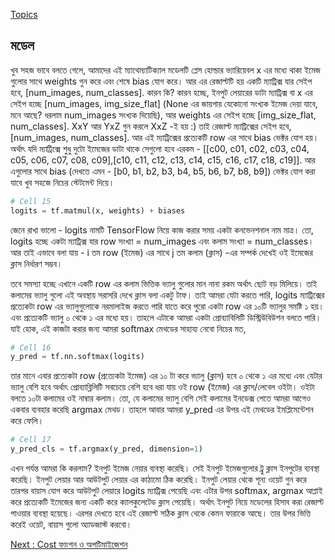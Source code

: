 [Topics](/SUMMARY.md)

## মডেল  
খুব সহজ ভাবে বলতে গেলে, আমাদের এই ম্যাথেম্যাটিক্যাল মডেলটি প্লেস হোল্ডার ভ্যারিয়েবল x এর মধ্যে থাকা ইমেজ গুলোর সাথে weights গুন করে এবং শেষে bias যোগ করে। আর এর রেজাল্টটি হয় একটি ম্যাট্রিক্স যার সেইপ হবে, [num_images, num_classes]. কারন কি? কারন হচ্ছে, ইনপুট লেয়ারের ডাটা ম্যাট্রিক্স বা x এর সেইপ হচ্ছে [num_images, img_size_flat] (None এর জায়গায় যেকোনো সংখ্যক ইমেজ দেয়া যাবে, মনে আছে? ধরলাম num_images সংখ্যক দিয়েছি), আর weights এর সেইপ হচ্ছে [img_size_flat, num_classes]. XxY আর YxZ গুন করলে XxZ -ই হয় :) তাই রেজাল্ট ম্যাট্রিক্সের সেইপ হবে, [num_images, num_classes].
আর এই ম্যাট্রিক্সের প্রত্যেকটি row এর সাথে bias ভেক্টর যোগ হয়। অর্থাৎ যদি ম্যাট্রিক্সে শুধু দুটো ইমেজের ডাটা থাকে সেগুলো হবে এরকম - [[c00, c01, c02, c03, c04, c05, c06, c07, c08, c09],[c10, c11, c12, c13, c14, c15, c16, c17, c18, c19]]. আর এগুলোর সাথে bias (দেখতে এমন - [b0, b1, b2, b3, b4, b5, b6, b7, b8, b9]) ভেক্টর যোগ করা যাবে খুব সহজে নিচের স্টেটমেন্ট দিয়ে।

```python
# Cell 15
logits = tf.matmul(x, weights) + biases
```

জেনে রাখা ভালো - logits নামটি TensorFlow নিয়ে কাজ করার সময় একটা কনভেনশনাল নাম মাত্র। তো, logits হচ্ছে একটা ম্যাট্রিক্স যার row সংখ্যা = num_images এবং কলাম সংখ্যা = num_classes। আর তাই এভাবে বলা যায় - i তম row (ইমেজ) এর সাথে j তম কলাম (ক্লাস) -এর সম্পর্ক দেখেই ওই ইমেজের ক্লাস নির্ধারণ সম্ভব।

তবে সমস্যা হচ্ছে এখানে একটি row এর কলাম ভিত্তিক ভ্যালু গুলোর মান নানা রকম অর্থাৎ ছোট বড় মিলিয়ে। তাই কলামের ভ্যালু গুলো এই অবস্থায় সরাসরি দেখে ক্লাস বলা একটু টাফ। তাই আমরা যেটা করতে পারি, logits ম্যাট্রিক্সের প্রত্যেকটা row এর ভ্যালুগুলোকে নরমালাইজ করতে পারি যাতে করে পুরো একটা row এর ১০টি ভ্যালুর সমষ্টি ১ হয়। এবং প্রত্যেকটি ভ্যালু ০ থেকে ১ এর মধ্যে হয়। তাহলে এটাকে আমরা একটা প্রোব্যাবিলিটি ডিস্ট্রিউবিউশন বলতে পারি। যাই হোক, এই কাজটা করার জন্য আমরা softmax মেথডের সাহায্য নেবো নিচের মত,

```python
# Cell 16
y_pred = tf.nn.softmax(logits)
```

তার মানে এবার প্রত্যেকটা row (প্রত্যেকটা ইমেজ) এর ১০ টা করে ভ্যালু (ক্লাস) হবে ০ থেকে ১ এর মধ্যে এবং যেটার ভ্যালু বেশি হবে অর্থাৎ প্রোব্যাব্লিলিটি সবচেয়ে বেশি হবে ধরা যায় ওই row (ইমেজ) এর ক্লাস/লেবেল ওইটা। ওইটা বলতে ১০টা কলামের ওই নাম্বার কলাম। তো, যে কলামের ভ্যালু বেশি সেই কলামের ইনডেক্স পেতে আমরা আগেও একবার ব্যবহার করেছি argmax মেথড। তাহলে আবার আমরা y_pred এর উপর এই মেথডের ইমপ্লিমেন্টেশন করে ফেলি।

```python
# Cell 17
y_pred_cls = tf.argmax(y_pred, dimension=1)
```

এখন পর্যন্ত আমরা কি করলাম? ইনপুট ইমেজ নেয়ার ব্যবস্থা করেছি। সেই ইনপুট ইমেজগুলোর ট্রু ক্লাস ইনপুটের ব্যবস্থা করেছি। ইনপুট লেয়ার আর আউটপুট লেয়ার এর কাঠামো ঠিক করেছি। ইনপুট লেয়ার থেকে শূন্য ওয়েট গুন করে তারপর বায়াস যোগ করে আউটপুট লেয়ারে logits ম্যাট্রিক্স পেয়েছি এবং এটার উপর softmax, argmax আপ্লাই করে প্রত্যেকটি ইমেজের জন্য একটি করে ক্যালকুলেটেড ক্লাস পেয়েছি। অর্থাৎ ইনপুট নিয়ে মডেলের হিসাব করা রেজাল্ট পাওয়ার ব্যবস্থা হয়েছে। এরপর দেখতে হবে এই রেজাল্ট সঠিক ক্লাস থেকে কেমন ফারাকে আছে। তার উপর ভিত্তি করেই ওয়েট, বায়াস গুলো অ্যাডজাস্ট করবো।


[Next : Cost ফাংশন ও অপটিমাইজেশন](tf-img-class-cost-opt.md)